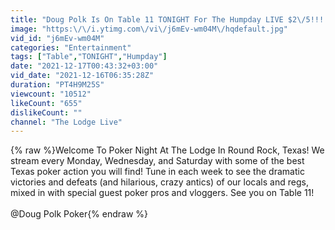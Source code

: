 ```yaml
---
title: "Doug Polk Is On Table 11 TONIGHT For The Humpday LIVE $2\/5!!! - 12.15.21"
image: "https:\/\/i.ytimg.com\/vi\/j6mEv-wm04M\/hqdefault.jpg"
vid_id: "j6mEv-wm04M"
categories: "Entertainment"
tags: ["Table","TONIGHT","Humpday"]
date: "2021-12-17T00:43:32+03:00"
vid_date: "2021-12-16T06:35:28Z"
duration: "PT4H9M25S"
viewcount: "10512"
likeCount: "655"
dislikeCount: ""
channel: "The Lodge Live"
---
```

{% raw %}Welcome To Poker Night At The Lodge In Round Rock, Texas! We stream every Monday, Wednesday, and Saturday with some of the best Texas poker action you will find! Tune in each week to see the dramatic victories and defeats (and hilarious, crazy antics) of our locals and regs, mixed in with special guest poker pros and vloggers. See you on Table 11!<br /><br />@Doug Polk Poker{% endraw %}
